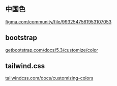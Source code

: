 ## 中国色

[figma.com/community/file/9932547561953107053](figma.com/community/file/9932547561953107053)


## bootstrap

[getbootstrap.com/docs/5.3/customize/color](getbootstrap.com/docs/5.3/customize/color)

## tailwind.css

[tailwindcss.com/docs/customizing-colors](tailwindcss.com/docs/customizing-colors)